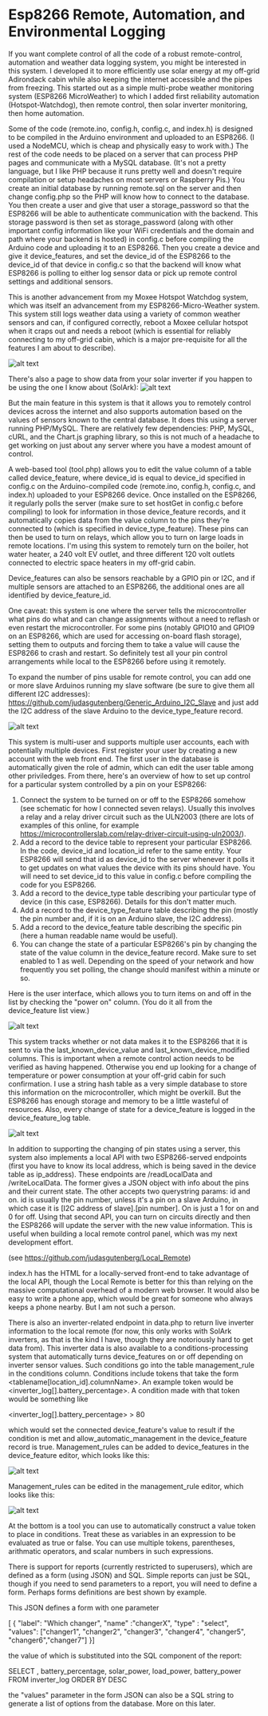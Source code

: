 # Esp8266 Remote, Automation, and Environmental Logging

If you want complete control of all the code of a robust remote-control, automation and  weather data logging system, you might be interested in this system. I developed it to more efficiently use solar energy at my off-grid Adirondack cabin while also keeping the internet accessible and the pipes from freezing.  This started out as a simple multi-probe weather monitoring system (ESP8266 MicroWeather) to which I added first reliability automation (Hotspot-Watchdog), then remote control, then solar inverter monitoring, then home automation.  

Some of the code (remote.ino, config.h, config.c, and index.h) is designed to be compiled in the Arduino environment and uploaded to an ESP8266. (I used a NodeMCU, which is cheap and physically easy to work with.)  The rest of the code needs to be placed on a server that can process PHP pages and communicate with a MySQL database. (It's not a pretty language, but I like PHP because it runs pretty well and doesn't require compilation or setup headaches on most servers or Raspberry Pis.)  You create an initial database by running remote.sql on the server and then change config.php so the PHP will know how to connect to the database.  You then create a user and give that user a storage_password so that the ESP8266 will be able to authenticate communication with the backend.  This storage password is then set as storage_password (along with other important config information like your WiFi credentials and the domain and path where your backend is hosted) in config.c before compiling the Arduino code and uploading it to an ESP8266.  Then you create a device and give it device_features, and set the device_id of the ESP8266 to the device_id of that device in config.c so that the backend will know what ESP8266 is polling to either log sensor data or pick up remote control settings and additional sensors.

This is another advancement from my Moxee Hotspot Watchdog system, which was itself an advancement from my ESP8266-Micro-Weather system.  This system still logs weather data using a variety of common weather sensors and can, if configured correctly, reboot a Moxee cellular hotspot when it craps out and needs a reboot (which is essential for reliably connecting to my off-grid cabin, which is a major pre-requisite for all the features I am about to describe).

![alt text](weathergraph.jpg?raw=true)

There's also a page to show data from your solar inverter if you happen to be using the one I know about (SolArk):
![alt text](invertergraph.jpg?raw=true)

But the main feature in this system is that it allows you to remotely control devices across the internet and also supports automation based on the values of sensors known to the central database.  It does this using a server running PHP/MySQL.  There are relatively few dependencies:  PHP, MySQL, cURL, and the Chart.js graphing library, so this is not much of a headache to get working on just about any server where you have a modest amount of control.  

A web-based tool (tool.php) allows you to edit the value column of a table called device_feature, where device_id is equal to device_id specified in config.c on the Arduino-compiled code (remote.ino, config.h, config.c, and index.h) uploaded to your ESP8266 device.  Once installed on the ESP8266, it regularly polls the server (make sure to set hostGet in config.c before compiling) to look for information in those device_feature records, and it automatically copies data from the value column to the pins they're connected to (which is specified in device_type_feature).  These pins can then be used to turn on relays, which allow you to turn on large loads in remote locations. I'm using this system to remotely turn on the boiler, hot water heater, a 240 volt EV outlet, and three different 120 volt outlets connected to electric space heaters in my off-grid cabin.

Device_features can also be sensors reachable by a GPIO pin or I2C, and if multiple sensors are attached to an ESP8266, the additional ones are all identified by device_feature_id.

One caveat: this system is one where the server tells the microcontroller what pins do what and can change assignments without a need to reflash or even restart the microcontroller. For some pins (notably GPIO10 and GPIO9 on an ESP8266, which are used for accessing on-board flash storage), setting them to outputs and forcing them to take a value will cause the ESP8266 to crash and restart.  So definitely test all your pin control arrangements while local to the ESP8266 before using it remotely.

To expand the number of pins usable for remote control, you can add one or more slave Arduinos running my slave software (be sure to give them all different I2C addresses):
https://github.com/judasgutenberg/Generic_Arduino_I2C_Slave and just add the I2C address of the slave Arduino to the device_type_feature record.

![alt text](esp8266-remote-schematic.jpg?raw=true)


This system is multi-user and supports multiple user accounts, each with potentially multiple devices.  First register your user by creating a new account with the web front end. The first user in the database is automatically given the role of admin, which can edit the user table among other priviledges.  From there, here's an overview of how to set up control for a particular system controlled by a pin on your ESP8266:

1. Connect the system to be turned on or off to the ESP8266 somehow (see schematic for how I connected seven relays).  Usually this involves a relay and a relay driver circuit such as the ULN2003 (there are lots of examples of this online, for example https://microcontrollerslab.com/relay-driver-circuit-using-uln2003/).
2. Add a record to the device table to represent your particular ESP8266.  In the code, device_id and location_id refer to the same entity. Your ESP8266 will send that id as device_id to the server whenever it polls it to get updates on what values the device with its pins should have.  You will need to set device_id to this value in config.c before compiling the code for you ESP8266.
3. Add a record to the device_type table describing your particular type of device (in this case, ESP8266).  Details for this don't matter much.
4. Add a record to the device_type_feature table describing the pin (mostly the pin number and, if it is on an Arduino slave, the I2C address).
5. Add a record to the device_feature table describing the specific pin (here a human readable name would be useful).
6. You can change the state of a particular ESP8266's pin by changing the state of the value column in the device_feature record.  Make sure to set enabled to 1 as well.  Depending on the speed of your network and how frequently you set polling, the change should manifest within a minute or so.

Here is the user interface, which allows you to turn items on and off in the list by checking the "power on" column. (You do it all from the device_feature list view.)

![alt text](esp8266-remote.jpg?raw=true)

This system tracks whether or not data makes it to the ESP8266 that it is sent to via the last_known_device_value and last_known_device_modified columns.  This is important when a remote control action needs to be verified as having happened. Otherwise you end up looking for a change of temperature or power consumption at your off-grid cabin for such confirmation.  I use a string hash table as a very simple database to store this information on the microcontroller, which might be overkill. But the ESP8266 has enough storage and memory to be a little wasteful of resources. Also, every change of state for a device_feature is logged in the device_feature_log table.

![alt text](reallifecircuit.jpg?raw=true)

In addition to supporting the changing of pin states using a server, this system also implements a local API with two ESP8266-served endpoints (first you have to know its local address, which is being saved in the device table as ip_address). These endpoints are /readLocalData and /writeLocalData. The former gives a JSON object with info about the pins and their current state.  The other accepts two querystring params:  id and on.  id is usually the pin number, unless it's a pin on a slave Arduino, in which case it is [I2C address of slave].[pin number].  On is just a 1 for on and 0 for off.  Using that second API, you can turn on circuits directly and then the ESP8266 will update the server with the new value information.  This is useful when building a local remote control panel, which was my next development effort.

(see https://github.com/judasgutenberg/Local_Remote)

index.h has the HTML for a locally-served front-end to take advantage of the local API, though the Local Remote is better for this than relying on the massive computational overhead of a modern web browser. It would also be easy to write a phone app, which would be great for someone who always keeps a phone nearby. But I am not such a person.  

There is also an inverter-related endpoint in data.php to return live inverter information to the local remote (for now, this only works with SolArk inverters, as that is the kind I have, though they are notoriously hard to get data from).  This inverter data is also available to a conditions-processing system that automatically turns device_features on or off depending on inverter sensor values.  Such conditions go into the table management_rule in the conditions column.   Conditions include tokens that take the form <tablename[location_id].columnName>.  An example token would be <inverter_log[].battery_percentage>.  A condition made with that token would be something like


<inverter_log[].battery_percentage> > 80

which would set the connected device_feature's value to result if the condition is met and allow_automatic_management in the device_feature record is true.  Management_rules can be added to device_features in the device_feature editor, which looks like this:

![alt text](devicefeature.jpg?raw=true)

Management_rules can be edited in the management_rule editor, which looks like this:


![alt text](managementrule.jpg?raw=true)

At the bottom is a tool you can use to automatically construct a value token to place in conditions.  Treat these as variables in an expression to be evaluated as true or false.  You can use multiple tokens, parentheses, arithmatic operators, and scalar numbers in such expressions.

There is support for reports (currently restricted to superusers), which are defined as a form (using JSON) and SQL. Simple reports can just be SQL, though if you need to send parameters to a report, you will need to define a form.  Perhaps forms definitions are best shown by example.

This JSON defines a form with one parameter


  [ {
	    "label": "Which changer",
      "name" :"changerX",
      "type" : "select",
"values": ["changer1", "changer2", "changer3", "changer4", "changer5", "changer6","changer7"]
	}]

the value of which is substituted into the SQL component of the report:

SELECT  <changerX/>, battery_percentage, solar_power, load_power, battery_power FROM inverter_log  ORDER BY <changerX/> DESC


the "values" parameter in the form JSON can also be a SQL string to generate a list of options from the database.  More on this later.
